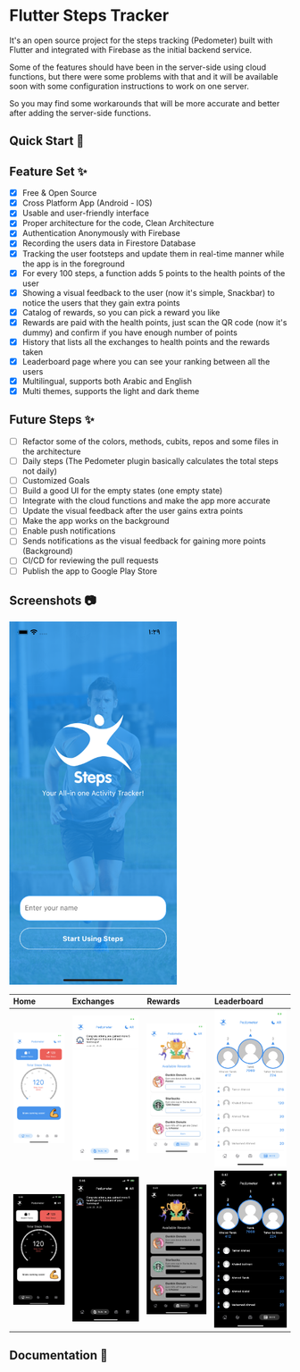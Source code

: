 # Flutter Steps Tracker

It's an open source project for the steps tracking (Pedometer) built with Flutter and integrated with Firebase as the initial backend service.

Some of the features should have been in the server-side using cloud functions, but there were some problems with that and it will be available soon with some configuration instructions to work on one server.

So you may find some workarounds that will be more accurate and better after adding the server-side functions.

## Quick Start 🚀

## Feature Set ✨

* [x] Free & Open Source
* [x] Cross Platform App (Android - IOS)
* [x] Usable and user-friendly interface
* [x] Proper architecture for the code, Clean Architecture
* [x] Authentication Anonymously with Firebase
* [x] Recording the users data in Firestore Database
* [x] Tracking the user footsteps and update them in real-time manner while the app is in the foreground
* [x] For every 100 steps, a function adds 5 points to the health points of the user
* [x] Showing a visual feedback to the user (now it's simple, Snackbar) to notice the users that they gain extra points
* [x] Catalog of rewards, so you can pick a reward you like
* [x] Rewards are paid with the health points, just scan the QR code (now it's dummy) and confirm if you have enough number of points
* [x] History that lists all the exchanges to health points and the rewards taken
* [x] Leaderboard page where you can see your ranking between all the users
* [x] Multilingual, supports both Arabic and English
* [x] Multi themes, supports the light and dark theme

## Future Steps ✨

* [ ] Refactor some of the colors, methods, cubits, repos and some files in the architecture
* [ ] Daily steps (The Pedometer plugin basically calculates the total steps not daily)
* [ ] Customized Goals
* [ ] Build a good UI for the empty states (one empty state)
* [ ] Integrate with the cloud functions and make the app more accurate
* [ ] Update the visual feedback after the user gains extra points
* [ ] Make the app works on the background
* [ ] Enable push notifications
* [ ] Sends notifications as the visual feedback for gaining more points (Background)
* [ ] CI/CD for reviewing the pull requests
* [ ] Publish the app to Google Play Store

## Screenshots :camera:

<img src="https://github.com/TarekAlabd/Flutter-Steps-Tracker/blob/master/assets/screenshots/1.png" width=300> 

| Home  | Exchanges  | Rewards  | Leaderboard  |
|:----------|:----------|:----------|:----------|
| <img src="https://github.com/TarekAlabd/Flutter-Steps-Tracker/blob/master/assets/screenshots/2.PNG" width=300>     | <img src="https://github.com/TarekAlabd/Flutter-Steps-Tracker/blob/master/assets/screenshots/3.PNG" width=300>     | <img src="https://github.com/TarekAlabd/Flutter-Steps-Tracker/blob/master/assets/screenshots/4.PNG" width=300>     | <img src="https://github.com/TarekAlabd/Flutter-Steps-Tracker/blob/master/assets/screenshots/5.PNG" width=300>     |
| <img src="https://github.com/TarekAlabd/Flutter-Steps-Tracker/blob/master/assets/screenshots/2-1.PNG" width=300>     | <img src="https://github.com/TarekAlabd/Flutter-Steps-Tracker/blob/master/assets/screenshots/3-1.PNG" width=300>     | <img src="https://github.com/TarekAlabd/Flutter-Steps-Tracker/blob/master/assets/screenshots/4-1.PNG" width=300>     | <img src="https://github.com/TarekAlabd/Flutter-Steps-Tracker/blob/master/assets/screenshots/5-1.PNG" width=300>     |

## Documentation 📝
